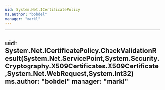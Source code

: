 ```yaml
---
uid: System.Net.ICertificatePolicy
ms.author: "bobdel"
manager: "markl"
---
```


---
uid: System.Net.ICertificatePolicy.CheckValidationResult(System.Net.ServicePoint,System.Security.Cryptography.X509Certificates.X509Certificate,System.Net.WebRequest,System.Int32)
ms.author: "bobdel"
manager: "markl"
---
